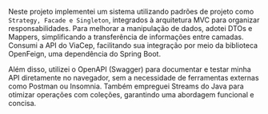 Neste projeto implementei um sistema utilizando padrões de projeto como `Strategy, Facade e Singleton`, integrados à arquitetura MVC para organizar responsabilidades. 
Para melhorar a manipulação de dados, adotei DTOs e Mappers, simplificando a transferência de informações entre camadas. Consumi a API do ViaCep, facilitando sua 
integração por meio da biblioteca OpenFeign, uma dependência do Spring Boot.

Além disso, utilizei o OpenAPI (Swagger) para documentar e testar minha API diretamente no navegador, sem a necessidade de ferramentas externas como Postman ou Insomnia. 
Também empreguei Streams do Java para otimizar operações com coleções, garantindo uma abordagem funcional e concisa.
